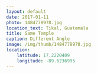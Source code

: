 ```yaml
---
layout: default
date: 2017-01-11
photo: 1484778978.jpg
location_text: Tikal, Guatemala
title: Same Temple
caption: Different Angle
image: /img/thumb/1484778978.jpg
location:
    latitude: 17.2220409
    longitude: -89.6236995
---
```

